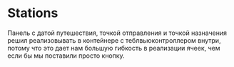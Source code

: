 # Stations

Панель с датой путешествия, точкой отправления и точкой назначения решил реализовывать в контейнере с теблвьюконтроллером внутри, потому что это дает нам большую гибкость в реализации ячеек, чем если бы мы поставили просто кнопку.
